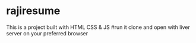 # rajiresume
This is a project built with HTML CSS & JS
#run it
clone and open with liver server on your preferred browser
